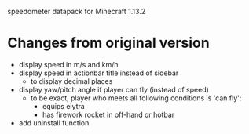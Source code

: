 speedometer datapack for Minecraft 1.13.2

# Changes from original version

- display speed in m/s and km/h
- display speed in actionbar title instead of sidebar
  - to display decimal places
- display yaw/pitch angle if player can fly (instead of speed)
  - to be exact, player who meets all following conditions is 'can fly':
    - equips elytra
    - has firework rocket in off-hand or hotbar
- add uninstall function
